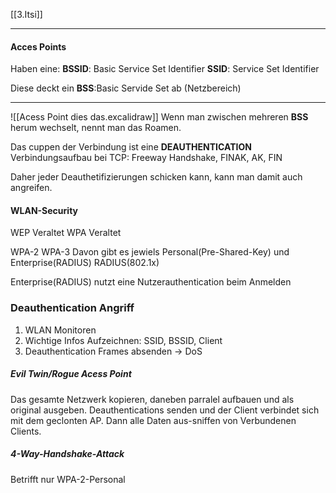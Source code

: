 [[3.Itsi]]
___
#### Acces Points
Haben eine:
**BSSID**: Basic Service Set Identifier
**SSID**: Service Set Identifier

Diese deckt ein **BSS**:Basic Servide Set ab (Netzbereich)
___
![[Acess Point dies das.excalidraw]]
Wenn man zwischen mehreren **BSS** herum wechselt, nennt man das Roamen.

Das cuppen der Verbindung ist eine **DEAUTHENTICATION**
Verbindungsaufbau bei TCP: Freeway Handshake, FINAK, AK, FIN

Daher jeder Deauthetifizierungen schicken kann, kann man damit auch angreifen.

#### WLAN-Security
WEP Veraltet
WPA Veraltet

WPA-2
WPA-3
Davon gibt es jewiels Personal(Pre-Shared-Key) und Enterprise(RADIUS)
RADIUS(802.1x)

Enterprise(RADIUS) nutzt eine Nutzerauthentication beim Anmelden
### Deauthentication Angriff
1. WLAN Monitoren
2. Wichtige Infos Aufzeichnen: SSID, BSSID, Client
3. Deauthentication Frames absenden -> DoS

##### Evil Twin/Rogue Acess Point
Das gesamte Netzwerk kopieren, daneben parralel aufbauen und als original ausgeben. Deauthentications senden und der Client verbindet sich mit dem geclonten AP. Dann alle Daten aus-sniffen von Verbundenen Clients.

##### 4-Way-Handshake-Attack
Betrifft nur WPA-2-Personal
